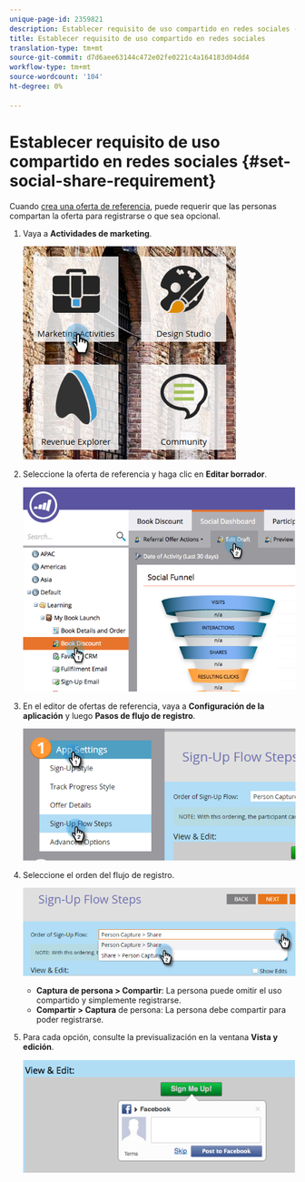 ```yaml
---
unique-page-id: 2359821
description: Establecer requisito de uso compartido en redes sociales - Documentos de marketing - Documentación del producto
title: Establecer requisito de uso compartido en redes sociales
translation-type: tm+mt
source-git-commit: d7d6aee63144c472e02fe0221c4a164183d04dd4
workflow-type: tm+mt
source-wordcount: '104'
ht-degree: 0%

---
```



# Establecer requisito de uso compartido en redes sociales {#set-social-share-requirement}

Cuando [crea una oferta de referencia](../../../../product-docs/demand-generation/social/referral-offers/create-a-referral-offer.md), puede requerir que las personas compartan la oferta para registrarse o que sea opcional.

1. Vaya a **Actividades de marketing**.

   ![](assets/ma-1.png)

1. Seleccione la oferta de referencia y haga clic en **Editar borrador**.

   ![](assets/image2015-4-22-13-3a30-3a36.png)

1. En el editor de ofertas de referencia, vaya a **Configuración de la aplicación** y luego **Pasos de flujo de registro**.

   ![](assets/three.png)

1. Seleccione el orden del flujo de registro.

   ![](assets/four.png)

   * **Captura de persona > Compartir**: La persona puede omitir el uso compartido y simplemente registrarse.
   * **Compartir > Captura** de persona: La persona debe compartir para poder registrarse.

1. Para cada opción, consulte la previsualización en la ventana **Vista y edición**.

   ![](assets/image2015-4-22-13-3a34-3a28.png)

